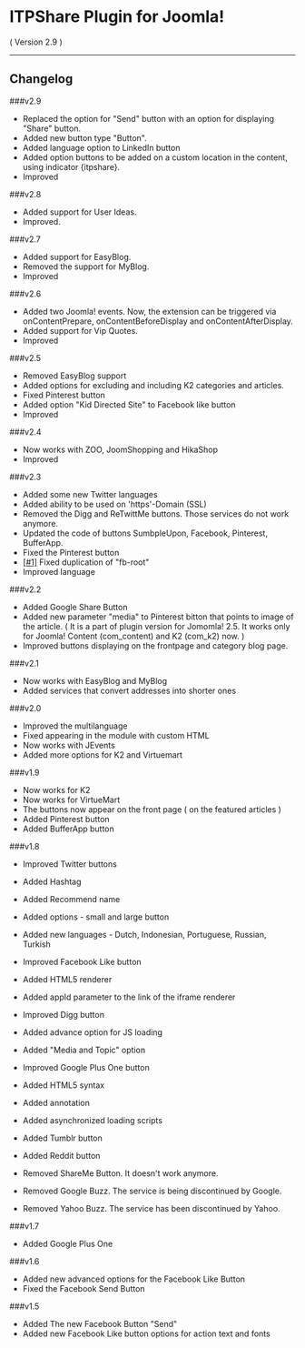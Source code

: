 ITPShare Plugin for Joomla! 
==========================
( Version 2.9 )
- - -

Changelog
---------

###v2.9
* Replaced the option for "Send" button with an option for displaying "Share" button.
* Added new button type "Button".
* Added language option to LinkedIn button
* Added option buttons to be added on a custom location in the content, using indicator {itpshare}.
* Improved

###v2.8
* Added support for User Ideas.
* Improved.

###v2.7
* Added support for EasyBlog.
* Removed the support for MyBlog.
* Improved

###v2.6
* Added two Joomla! events. Now, the extension can be triggered via onContentPrepare, onContentBeforeDisplay and onContentAfterDisplay.
* Added support for Vip Quotes.
* Improved

###v2.5
* Removed EasyBlog support
* Added options for excluding and including K2 categories and articles.
* Fixed Pinterest button
* Added option "Kid Directed Site" to Facebook like button
* Improved 

###v2.4
* Now works with ZOO, JoomShopping and HikaShop
* Improved

###v2.3
* Added some new Twitter languages
* Added ability to be used on 'https'-Domain (SSL)
* Removed the Digg and ReTwittMe buttons. Those services do not work anymore.
* Updated the code of buttons SumbpleUpon, Facebook, Pinterest, BufferApp.
* Fixed the Pinterest button
* [[#1]](https://github.com/ITPrism/ITPShare-Plugin/issues/1 "Valid CSS for Facebook Like with multiple instances.") Fixed duplication of "fb-root"
* Improved language

###v2.2
* Added Google Share Button
* Added new parameter "media" to Pinterest bitton that points to image of the article. 
( It is a part of plugin version for Jomomla! 2.5. It works only for Joomla! Content (com_content) and K2 (com_k2) now. )
* Improved buttons displaying on the frontpage and category blog page. 

###v2.1
* Now works with EasyBlog and MyBlog
* Added services that convert addresses into shorter ones

###v2.0
* Improved the multilanguage
* Fixed appearing in the module with custom HTML  
* Now works with JEvents
* Added more options for K2 and Virtuemart

###v1.9
* Now works for K2
* Now works for VirtueMart
* The buttons now appear on the front page ( on the featured articles )
* Added Pinterest button
* Added BufferApp button

###v1.8
* Improved Twitter buttons
* Added Hashtag
* Added Recommend name
* Added options - small and large button
* Added new languages - Dutch, Indonesian, Portuguese, Russian, Turkish

* Improved Facebook Like button
* Added HTML5 renderer
* Added appId parameter to the link of the iframe renderer
 
* Improved Digg button
* Added advance option for JS loading
* Added "Media and Topic" option
 
* Improved Google Plus One button
* Added HTML5 syntax 
* Added annotation
* Added asynchronized loading scripts
  
* Added Tumblr button
* Added Reddit button

* Removed ShareMe Button. It doesn't work anymore.
* Removed Google Buzz. The service is being discontinued by Google.
* Removed Yahoo Buzz. The service has been discontinued by Yahoo.

###v1.7
* Added Google Plus One

###v1.6
* Added new advanced options for the Facebook Like Button
* Fixed the Facebook Send Button

###v1.5
* Added The new Facebook Button "Send"
* Added new Facebook Like button options for action text and fonts